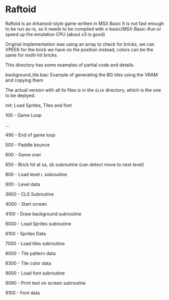 # Raftoid
Raftoid is an Arkanoid-style game written in MSX Basic
It is not fast enough to be run as-is, so it needs to be compiled with x-basic/MSX-Basic-Kun or speed up the emulation CPU (about x3 is good)

Original implementation was using an array to check for bricks, we can VPEEK for the brick we have on the position instead, colors can be the same for multi-hit bricks.

This directory has some examples of partial code and details.

background_tile.bas: Example of generating the BG tiles using the VRAM and copying them

The actual version with all its files is in the `disk` directory, which is the one to be deplyed.


init: Load Sprites, Tiles and font

100 - Game Loop

...

490 - End of game loop

500 - Paddle bounce

600 - Game over

650 - Brick hit at sa, sb subroutine (can detect move to next level)

800 - Load level `L` subroutine

900 - Level data

3900 - CLS Subroutine

4000 - Start screen

4100 - Draw background subroutine

6000 - Load Sprites subroutine

6100 - Sprites Data

7000 - Load tiles subroutine

8000 - Tile pattern data

8300 - Tile color data

9000 - Load font subroutine

9090 - Print text on screen subroutine

9100 - Font data
